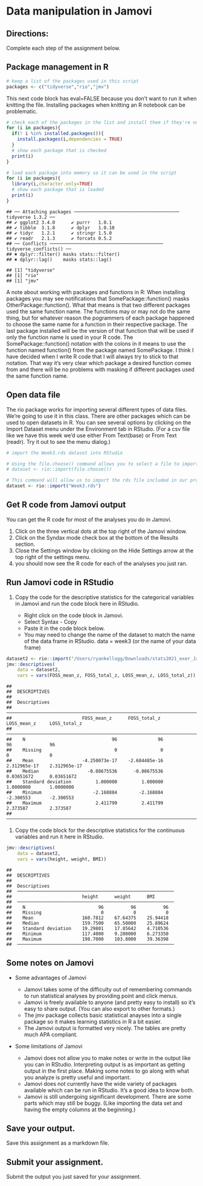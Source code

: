 # Data manipulation in Jamovi

## Directions:

Complete each step of the assignment below.

## Package management in R

``` r
# keep a list of the packages used in this script
packages <- c("tidyverse","rio","jmv")
```

This next code block has eval=FALSE because you don’t want to run it
when knitting the file. Installing packages when knitting an R notebook
can be problematic.

``` r
# check each of the packages in the list and install them if they're not installed already
for (i in packages){
  if(! i %in% installed.packages()){
    install.packages(i,dependencies = TRUE)
  }
  # show each package that is checked
  print(i)
}
```

``` r
# load each package into memory so it can be used in the script
for (i in packages){
  library(i,character.only=TRUE)
  # show each package that is loaded
  print(i)
}
```

    ## ── Attaching packages ─────────────────────────────────────── tidyverse 1.3.2 ──
    ## ✔ ggplot2 3.4.0      ✔ purrr   1.0.1 
    ## ✔ tibble  3.1.8      ✔ dplyr   1.0.10
    ## ✔ tidyr   1.2.1      ✔ stringr 1.5.0 
    ## ✔ readr   2.1.3      ✔ forcats 0.5.2 
    ## ── Conflicts ────────────────────────────────────────── tidyverse_conflicts() ──
    ## ✖ dplyr::filter() masks stats::filter()
    ## ✖ dplyr::lag()    masks stats::lag()

    ## [1] "tidyverse"
    ## [1] "rio"
    ## [1] "jmv"

A note about working with packages and functions in R: When installing
packages you may see notifications that SomePackage::function() masks
OtherPackage::function(). What that means is that two different packages
used the same function name. The functions may or may not do the same
thing, but for whatever reason the pogrammers of each package happened
to choose the same name for a function in their respective package. The
last package installed will be the version of that function that will be
used if only the function name is used in your R code. The
SomePackage::function() notation with the colons in it means to use the
function named function() from the package named SomePackage. I think I
have decided when I write R code that I will always try to stick to that
notation. That way it’s very clear which package a desired function
comes from and there will be no problems with masking if different
packages used the same function name.

## Open data file

The rio package works for importing several different types of data
files. We’re going to use it in this class. There are other packages
which can be used to open datasets in R. You can see several options by
clicking on the Import Dataset menu under the Environment tab in
RStudio. (For a csv file like we have this week we’d use either From
Text(base) or From Text (readr). Try it out to see the menu dialog.)

``` r
# import the Week3.rds dataset into RStudio

# Using the file.choose() command allows you to select a file to import from another folder.
# dataset <- rio::import(file.choose())

# This command will allow us to import the rds file included in our project folder.
dataset <- rio::import("Week3.rds")
```

## Get R code from Jamovi output

You can get the R code for most of the analyses you do in Jamovi.

1.  Click on the three vertical dots at the top right of the Jamovi
    window.
2.  Click on the Syndax mode check box at the bottom of the Results
    section.
3.  Close the Settings window by clicking on the Hide Settings arrow at
    the top right of the settings menu.
4.  you should now see the R code for each of the analyses you just ran.

## Run Jamovi code in RStudio

1.  Copy the code for the descriptive statistics for the categorical
    variables in Jamovi and run the code block here in RStudio.

    -   Right click on the code block in Jamovi.
    -   Select Syntax - Copy
    -   Paste it in the code block below.
    -   You may need to change the name of the dataset to match the name
        of the data frame in RStudio. data = week3 (or the name of your
        data frame)

``` r
dataset2 <- rio::import("/Users/ryankellogg/Downloads/stats2021_exer_JamoviDataManip-main/BBWeek3.sav")
jmv::descriptives(
    data = dataset2,
    vars = vars(FOSS_mean_z, FOSS_total_z, LOSS_mean_z, LOSS_total_z))
```

    ## 
    ##  DESCRIPTIVES
    ## 
    ##  Descriptives                                                                             
    ##  ──────────────────────────────────────────────────────────────────────────────────────── 
    ##                          FOSS_mean_z      FOSS_total_z     LOSS_mean_z     LOSS_total_z   
    ##  ──────────────────────────────────────────────────────────────────────────────────────── 
    ##    N                                96               96              96              96   
    ##    Missing                           0                0               0               0   
    ##    Mean                  -4.250073e-17    -2.684485e-16    2.312965e-17    2.312965e-17   
    ##    Median                  -0.08675536      -0.08675536      0.03651672      0.03651672   
    ##    Standard deviation         1.000000         1.000000       1.0000000       1.0000000   
    ##    Minimum                   -2.168884        -2.168884       -2.300553       -2.300553   
    ##    Maximum                    2.411799         2.411799        2.373587        2.373587   
    ##  ────────────────────────────────────────────────────────────────────────────────────────

1.  Copy the code block for the descriptive statistics for the
    continuous variables and run it here in RStudio.

``` r
jmv::descriptives(
    data = dataset2,
    vars = vars(height, weight, BMI))
```

    ## 
    ##  DESCRIPTIVES
    ## 
    ##  Descriptives                                               
    ##  ────────────────────────────────────────────────────────── 
    ##                          height      weight      BMI        
    ##  ────────────────────────────────────────────────────────── 
    ##    N                           96          96          96   
    ##    Missing                      0           0           0   
    ##    Mean                  160.7812    67.64375    25.94418   
    ##    Median                159.7500    65.50000    25.89624   
    ##    Standard deviation    19.29801    17.85642    4.710536   
    ##    Minimum               117.4000    9.200000    6.273350   
    ##    Maximum               198.7000    103.8000    39.36398   
    ##  ──────────────────────────────────────────────────────────

## Some notes on Jamovi

-   Some advantages of Jamovi

    -   Jamovi takes some of the difficulty out of remembering commands
        to run statistical analyses by providing point and click menus.
    -   Jamovi is freely available to anyone (and pretty easy to
        install) so it’s easy to share output. (You can also export to
        other formats.)
    -   The jmv package collects basic statistical anayses into a single
        package so it makes learning statistics in R a bit easier.
    -   The Jamovi output is formatted very nicely. The tables are
        pretty much APA compliant.

-   Some limitations of Jamovi

    -   Jamovi does not allow you to make notes or write in the output
        like you can in RStudio. Interpreting output is as important as
        getting output in the first place. Making some notes to go along
        with what you analyze is pretty useful and important.
    -   Jamovi does not currently have the wide variety of packages
        available which can be run in RStudio. It’s a good idea to know
        both.
    -   Jamovi is still undergoing significant development. There are
        some parts which may still be buggy. (Like importing the data
        set and having the empty columns at the beginning.)

## Save your output.

Save this assignment as a markdown file.

## Submit your assignment.

Submit the output you just saved for your assignment.
